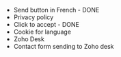 - Send button in French - DONE
- Privacy policy
- Click to accept - DONE
- Cookie for language
- Zoho Desk
- Contact form sending to Zoho desk